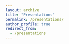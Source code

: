 ```yaml
---
layout: archive
title: "Presentations"
permalink: /presentations/
author_profile: true
redirect_from:
  - /presentations
---
```


